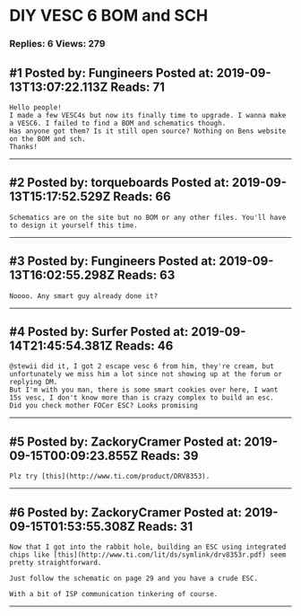 # DIY VESC 6 BOM and SCH

### Replies: 6 Views: 279

## \#1 Posted by: Fungineers Posted at: 2019-09-13T13:07:22.113Z Reads: 71

```
Hello people!
I made a few VESC4s but now its finally time to upgrade. I wanna make a VESC6. I failed to find a BOM and schematics though. 
Has anyone got them? Is it still open source? Nothing on Bens website on the BOM and sch. 
Thanks!
```

---
## \#2 Posted by: torqueboards Posted at: 2019-09-13T15:17:52.529Z Reads: 66

```
Schematics are on the site but no BOM or any other files. You'll have to design it yourself this time.
```

---
## \#3 Posted by: Fungineers Posted at: 2019-09-13T16:02:55.298Z Reads: 63

```
Noooo. Any smart guy already done it?
```

---
## \#4 Posted by: Surfer Posted at: 2019-09-14T21:45:54.381Z Reads: 46

```
@stewii did it, I got 2 escape vesc 6 from him, they're cream, but unfortunately we miss him a lot since not showing up at the forum or replying DM.
But I'm with you man, there is some smart cookies over here, I want 15s vesc, I don't know more than is crazy complex to build an esc.
Did you check mother FOCer ESC? Looks promising
```

---
## \#5 Posted by: ZackoryCramer Posted at: 2019-09-15T00:09:23.855Z Reads: 39

```
Plz try [this](http://www.ti.com/product/DRV8353).
```

---
## \#6 Posted by: ZackoryCramer Posted at: 2019-09-15T01:53:55.308Z Reads: 31

```
Now that I got into the rabbit hole, building an ESC using integrated chips like [this](http://www.ti.com/lit/ds/symlink/drv8353r.pdf) seem pretty straightforward.

Just follow the schematic on page 29 and you have a crude ESC.

With a bit of ISP communication tinkering of course.
```

---
